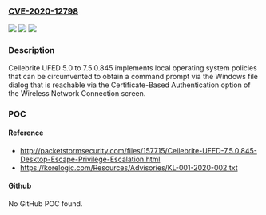 ### [CVE-2020-12798](https://cve.mitre.org/cgi-bin/cvename.cgi?name=CVE-2020-12798)
![](https://img.shields.io/static/v1?label=Product&message=n%2Fa&color=blue)
![](https://img.shields.io/static/v1?label=Version&message=n%2Fa&color=blue)
![](https://img.shields.io/static/v1?label=Vulnerability&message=n%2Fa&color=brighgreen)

### Description

Cellebrite UFED 5.0 to 7.5.0.845 implements local operating system policies that can be circumvented to obtain a command prompt via the Windows file dialog that is reachable via the Certificate-Based Authentication option of the Wireless Network Connection screen.

### POC

#### Reference
- http://packetstormsecurity.com/files/157715/Cellebrite-UFED-7.5.0.845-Desktop-Escape-Privilege-Escalation.html
- https://korelogic.com/Resources/Advisories/KL-001-2020-002.txt

#### Github
No GitHub POC found.

